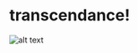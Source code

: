 # transcendance!

![alt text](https://user-images.githubusercontent.com/90551595/220285890-b76cb792-9bb6-468a-af78-6a1e13e6b663.png)